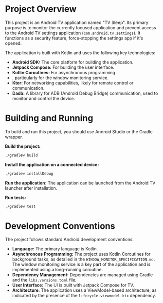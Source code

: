 # Project Overview

This project is an Android TV application named "TV Sleep". Its primary purpose is to monitor the currently focused application and prevent access to the Android TV settings application (`com.android.tv.settings`). It functions as a security feature, force-stopping the settings app if it's opened.

The application is built with Kotlin and uses the following key technologies:
*   **Android SDK:** The core platform for building the application.
*   **Jetpack Compose:** For building the user interface.
*   **Kotlin Coroutines:** For asynchronous programming
* , particularly for the window monitoring service.
*   **Ktor:** For networking capabilities, likely for remote control or communication.
*   **Dadb:** A library for ADB (Android Debug Bridge) communication, used to monitor and control the device.

# Building and Running

To build and run this project, you should use Android Studio or the Gradle wrapper.

**Build the project:**
```bash
./gradlew build
```

**Install the application on a connected device:**
```bash
./gradlew installDebug
```

**Run the application:**
The application can be launched from the Android TV launcher after installation.

**Run tests:**
```bash
./gradlew test
```

# Development Conventions

The project follows standard Android development conventions.
*   **Language:** The primary language is Kotlin.
*   **Asynchronous Programming:** The project uses Kotlin Coroutines for background tasks, as detailed in the `WINDOW_MONITOR_SPECIFICATION.md`. The window monitoring service is a key part of the application and is implemented using a long-running coroutine.
*   **Dependency Management:** Dependencies are managed using Gradle and the `libs.versions.toml` file.
*   **User Interface:** The UI is built with Jetpack Compose for TV.
*   **Architecture:** The application uses a ViewModel-based architecture, as indicated by the presence of the `lifecycle-viewmodel-ktx` dependency.
